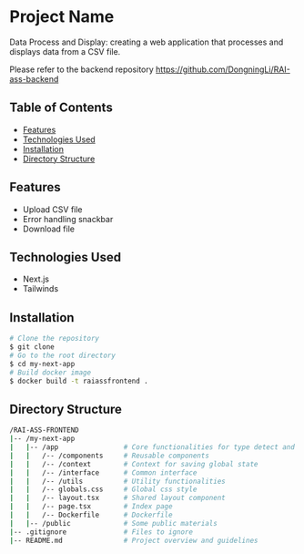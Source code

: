 # Project Name

Data Process and Display: creating a web application that processes and displays data from a CSV file.

Please refer to the backend repository https://github.com/DongningLi/RAI-ass-backend

## Table of Contents

- [Features](#features)
- [Technologies Used](#technologies-used)
- [Installation](#installation)
- [Directory Structure](#Directory-structure)

## Features

- Upload CSV file
- Error handling snackbar
- Download file

## Technologies Used

- Next.js
- Tailwinds

## Installation

```bash
# Clone the repository
$ git clone
# Go to the root directory
$ cd my-next-app
# Build docker image
$ docker build -t raiassfrontend .
```

## Directory Structure

```bash
/RAI-ASS-FRONTEND
|-- /my-next-app
|   |-- /app                # Core functionalities for type detect and infer
|   |   /-- /components     # Reusable components
|   |   /-- /context        # Context for saving global state
|   |   /-- /interface      # Common interface
|   |   /-- /utils          # Utility functionalities
|   |   /-- globals.css     # Global css style
|   |   /-- layout.tsx      # Shared layout component
|   |   /-- page.tsx        # Index page
|   |   /-- Dockerfile      # Dockerfile
|   |-- /public             # Some public materials
|-- .gitignore              # Files to ignore
|-- README.md               # Project overview and guidelines
```
